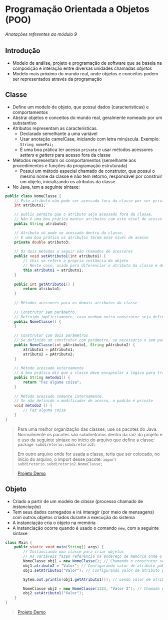 # Programação Orientada a Objetos (POO)

###### Anotações referentes ao módulo 9

## Introdução

- Modelo de análise, projeto e programação de software que se baseia na composição e interação entre diversas unidades chamadas _objetos_
- Modelo mais próximo do mundo real, onde objetos e conceitos podem ser representados através da programação

## Classe

- Define um modelo de objeto, que possui dados (características) e comportamentos
- Abstrai objetos e conceitos do mundo real, geralmente nomeado por um substantivo
- Atributos representam as características.
  - Declarado semelhante a uma variável
  - Usar anotação camelCase, iniciando com letra minúscula. Exemplo: `String nomePai;`
  - É uma boa prática ter acesso `private` e usar métodos acessores _setters_ e _getters_ para acesso fora da classe
- Métodos representam os comportamentos (semelhante aos procedimentos e funções da programação estruturada)
  - Possui um método especial chamado de construtor, que possui o mesmo nome da classe e não tem retorno, responsável por construir um objeto, inicializando os atributos da classe
- No Java, tem a seguinte sintaxe:
  
~~~java
public class NomeClasse {
    // Este atributo não pode ser acessado fora da classe por ser private (padrão)
    int atributo1;

    // public permite que o atributo seja acessado fora da classe.
    // Não é uma boa prática manter atributos com este nível de acesso
    public String atributo2;

    // Atributo só pode se acessado dentro da classe.
    // É uma boa prática os atributos terem esse nível de acesso
    private double atributo3;
  
    // Os dois métodos a seguir são chamados de acessores
    public void setAtributo1(int atributo1) {
        // this se refere a própria instância do objeto
        // Neste caso, usado para diferenciar o atributo da classe e do parâmetro do método
        this.atributo1 = atributo1;
    }
  
    public int getAtributo1() {
        return atributo1;
    }
  
    // Métodos acessores para os demais atributos da classe
  
    // Construtor sem parâmetro.
    // Definido implicitamente, caso nenhum outro construtor seja definido
    public NomeClasse() {
    }
  
    // Construtor com dois parâmetros
    // Se definido um construtor com parâmetro, se necessário o sem parâmetro, este deve ser definido explicitamente
    public NomeClasse(int pAtributo1, String pAtributo2) {
        atributo1 = pAtributo1;
        atributo2 = pAtributo2;
    }
  
    // Método acessado externamente
    // A boa prática diz que a classe deve encapsular a lógica para trabalhar com seus atributos
    public String metodo1() {
        return "Faz alguma coisa";
    }
  
    // Método acessado somente internamente.
    // Se não definido o modificador de acesso, o padrão é private
    void metodo2 () {
        // Faz alguma coisa
    }
}
~~~
    
> Para uma melhor organização das classes, use os pacotes do Java. Normalmente os pacotes são subdiretórios dentro da raiz do projeto e o uso da seguinte sintaxe no início do arquivo que define a classe: `package subdiretorio.subdiretorio2;`
> 
> Em outro arquivo onde for usada a classe, teria que ser colocado, no início do arquivo, o import desse pacote: `import subdiretorio.subdiretorio2.NomeClasse;`
> 
> [Projeto Demo](https://github.com/tiagopgu/java-web-full-stack-spring-boot-rest-api/blob/57401b56169fcca3c05264c3ac8b7a993c56f020/MD9/Demo/src/jdev/curso/classes/Aluno.java#L1)

## Objeto

- Criado a partir de um modelo de _classe_ (processo chamado de _instanciação_)
- Tem seus dados carregados e irá interagir (por meio de mensagens) com outros objetos criados durante a execução do sistema
- A instanciação cria o objeto na memória
- A instanciação ocorre quando é usado o comando `new`, com a seguinte sintaxe

~~~java
class Main {
    public static void main(String[] args) {
        // Instanciando uma classe para criar objetos
        // As variáveis fazem referência oa endereço de memória onde o objeto foi criado
        NomeClasse obj1 = new NomeClasse(); // Chamando o construtor sem parâmetro
        obj1.atributo2 = "Valor"; // Configurando valor de atributo público
        obj1.setAtributo1("Valor"); // Configurando valor de atributo privado através de método acessor

        Sytem.out.println(obj1.getAtributo1()); // Lendo valor de atributo privado através de método acessor

        NomeClasse obj2 = new NomeClasse(1324, "Valor 2"); // Chamado o construtor com 2 parâmetros
        obj2.setAtributo1("Valor");
    }
}
~~~

> [Projeto Demo](https://github.com/tiagopgu/java-web-full-stack-spring-boot-rest-api/blob/57401b56169fcca3c05264c3ac8b7a993c56f020/MD9/Demo/src/Main.java#L7)